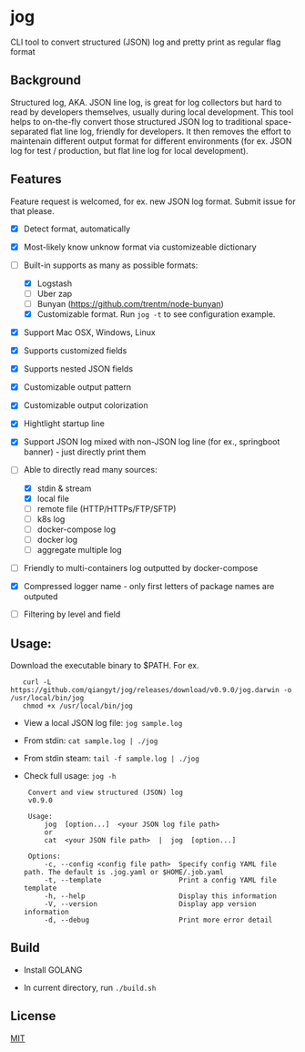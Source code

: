 # jog
CLI tool to convert structured (JSON) log and pretty print as regular flag format


## Background

Structured log, AKA. JSON line log, is great for log collectors but hard to read by developers themselves, usually during local development. This tool helps to on-the-fly convert those structured JSON log to traditional space-separated flat line log, friendly for developers. It then removes the effort to maintenain different output format for different environments (for ex. JSON log for test / production, but flat line log for local development).

## Features

   Feature request is welcomed, for ex. new JSON log format. Submit issue for that please.

   - [x] Detect format, automatically

   - [x] Most-likely know unknow format via customizeable dictionary

   - [ ] Built-in supports as many as possible formats:

      - [x] Logstash
      - [ ] Uber zap
      - [ ] Bunyan (https://github.com/trentm/node-bunyan)
      - [x] Customizable format. Run `jog -t` to see configuration example.

   - [x] Support Mac OSX, Windows, Linux

   - [x] Supports customized fields

   - [x] Supports nested JSON fields

   - [x] Customizable output pattern

   - [x] Customizable output colorization

   - [x] Hightlight startup line

   - [x]  Support JSON log mixed with non-JSON log line (for ex., springboot banner) - just directly print them

   - [ ] Able to directly read many sources:
      - [x] stdin & stream
      - [x] local file
      - [ ] remote file (HTTP/HTTPs/FTP/SFTP)
      - [ ] k8s log
      - [ ] docker-compose log
      - [ ] docker log
      - [ ] aggregate multiple log

   - [ ]  Friendly to multi-containers log outputted by docker-compose

   - [x]  Compressed logger name - only first letters of package names are outputed

   - [ ]  Filtering by level and field

## Usage:
  Download the executable binary to $PATH. For ex.

  ```shell
     curl -L https://github.com/qiangyt/jog/releases/download/v0.9.0/jog.darwin -o /usr/local/bin/jog
     chmod +x /usr/local/bin/jog
  ```

   * View a local JSON log file: `jog sample.log`

   * From stdin: `cat sample.log | ./jog`

   * From stdin steam: `tail -f sample.log | ./jog`

   * Check full usage: `jog -h`

     ```
      Convert and view structured (JSON) log
      v0.9.0

      Usage:
          jog  [option...]  <your JSON log file path>
          or
          cat  <your JSON file path>  |  jog  [option...]

      Options:
          -c, --config <config file path>  Specify config YAML file path. The default is .jog.yaml or $HOME/.job.yaml
          -t, --template                   Print a config YAML file template
          -h, --help                       Display this information
          -V, --version                    Display app version information
          -d, --debug                      Print more error detail
     ```

## Build

   *  Install GOLANG

   *  In current directory, run `./build.sh`

## License

[MIT](/LICENSE)
